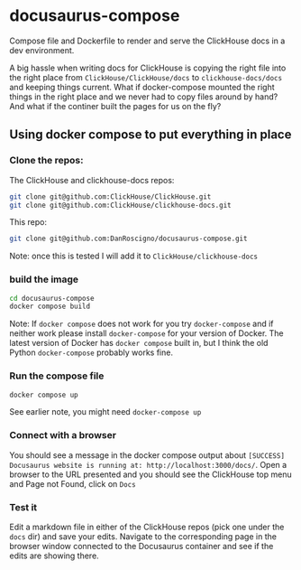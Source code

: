 # docusaurus-compose

Compose file and Dockerfile to render and serve the ClickHouse docs in a dev environment.

A big hassle when writing docs for ClickHouse is copying the right file into the right place from `ClickHouse/ClickHouse/docs` to `clickhouse-docs/docs` and keeping things current.  What if docker-compose mounted the right things in the right place and we never had to copy files around by hand?  And what if the continer built the pages for us on the fly?

## Using docker compose to put everything in place

### Clone the repos:

The ClickHouse and clickhouse-docs repos:
```bash
git clone git@github.com:ClickHouse/ClickHouse.git
git clone git@github.com:ClickHouse/clickhouse-docs.git
```

This repo:
```bash
git clone git@github.com:DanRoscigno/docusaurus-compose.git
```

  Note: once this is tested I will add it to `ClickHouse/clickhouse-docs`

### build the image

```bash
cd docusaurus-compose 
docker compose build
```

Note: If `docker compose` does not work for you try `docker-compose` and if neither work please install `docker-compose` for your version of Docker.  The latest version of Docker has `docker compose` built in, but I think the old Python `docker-compose` probably works fine.

### Run the compose file

```bash
docker compose up
```

See earlier note, you might need `docker-compose up`

### Connect with a browser

You should see a message in the docker compose output about `[SUCCESS] Docusaurus website is running at: http://localhost:3000/docs/`.  Open a browser to the URL presented and you should see the ClickHouse top menu and Page not Found, click on `Docs`

### Test it

Edit a markdown file in either of the ClickHouse repos (pick one under the `docs` dir) and save your edits.  Navigate to the corresponding page in the browser window connected to the Docusaurus container and see if the edits are showing there.
